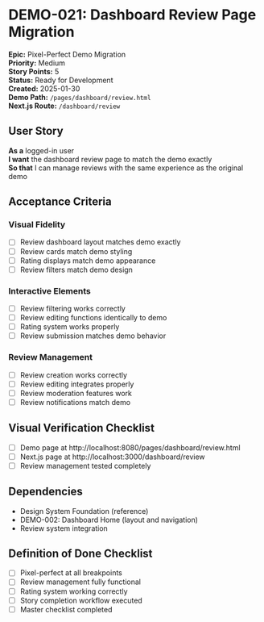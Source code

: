 # DEMO-021: Dashboard Review Page Migration

**Epic:** Pixel-Perfect Demo Migration  
**Priority:** Medium  
**Story Points:** 5  
**Status:** Ready for Development  
**Created:** 2025-01-30  
**Demo Path:** `/pages/dashboard/review.html`  
**Next.js Route:** `/dashboard/review`

## User Story

**As a** logged-in user  
**I want** the dashboard review page to match the demo exactly  
**So that** I can manage reviews with the same experience as the original demo

## Acceptance Criteria

### Visual Fidelity
- [ ] Review dashboard layout matches demo exactly
- [ ] Review cards match demo styling
- [ ] Rating displays match demo appearance
- [ ] Review filters match demo design

### Interactive Elements
- [ ] Review filtering works correctly
- [ ] Review editing functions identically to demo
- [ ] Rating system works properly
- [ ] Review submission matches demo behavior

### Review Management
- [ ] Review creation works correctly
- [ ] Review editing integrates properly
- [ ] Review moderation features work
- [ ] Review notifications match demo

## Visual Verification Checklist
- [ ] Demo page at http://localhost:8080/pages/dashboard/review.html
- [ ] Next.js page at http://localhost:3000/dashboard/review
- [ ] Review management tested completely

## Dependencies
- Design System Foundation (reference)
- DEMO-002: Dashboard Home (layout and navigation)
- Review system integration

## Definition of Done Checklist
- [ ] Pixel-perfect at all breakpoints
- [ ] Review management fully functional
- [ ] Rating system working correctly
- [ ] Story completion workflow executed
- [ ] Master checklist completed